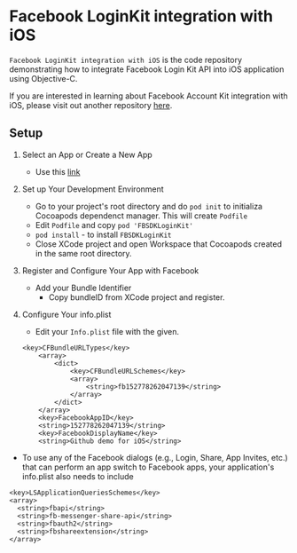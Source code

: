 # Facebook LoginKit integration with iOS

`Facebook LoginKit integration with iOS` is the code repository demonstrating how to integrate Facebook Login Kit API into iOS application using Objective-C.

If you are interested in learning about Facebook Account Kit integration with iOS, please visit out another repository [here](https://github.com/meetshahblogs/Facebook-Account-Kit-integration-with-iOS).


## Setup

1. Select an App or Create a New App 
    * Use this [link](https://developers.facebook.com/docs/facebook-login/ios)

2.  Set up Your Development Environment
    *   Go to your project's root directory and do `pod init` to initializa Cocoapods dependenct manager. This will create `Podfile`
    *   Edit `Podfile` and copy `pod 'FBSDKLoginKit'`
    *   `pod install` - to install `FBSDKLoginKit`
    *   Close XCode project and open Workspace that Cocoapods created in the same root directory.

3. Register and Configure Your App with Facebook
    *   Add your Bundle Identifier
        *  Copy bundleID from XCode project and register.

4. Configure Your info.plist
    * Edit your `Info.plist` file with the given.

    ```
    <key>CFBundleURLTypes</key>
        <array>
            <dict>
                <key>CFBundleURLSchemes</key>
                <array>
                    <string>fb152778262047139</string>
                </array>
            </dict>
        </array>
        <key>FacebookAppID</key>
        <string>152778262047139</string>
        <key>FacebookDisplayName</key>
        <string>Github demo for iOS</string>
    ```

*   To use any of the Facebook dialogs (e.g., Login, Share, App Invites, etc.) that can perform an app switch to Facebook apps, your application's info.plist also needs to include
```
<key>LSApplicationQueriesSchemes</key>
<array>
  <string>fbapi</string>
  <string>fb-messenger-share-api</string>
  <string>fbauth2</string>
  <string>fbshareextension</string>
</array>
```

<!-- ### Code -->
<!-- Please check out our YouTube video [here]() for more coding related changes to integrate APIs. -->

